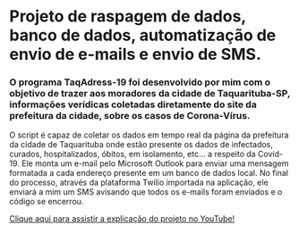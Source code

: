 # Projeto de raspagem de dados, banco de dados, automatização de envio de e-mails e envio de SMS.

### **O programa TaqAdress-19 foi desenvolvido por mim com o objetivo de trazer aos moradores da cidade de Taquarituba-SP, informações verídicas coletadas diretamente do site da prefeitura da cidade, sobre os casos de Corona-Vírus.**
O script é capaz de coletar os dados em tempo real da página da prefeitura da cidade de Taquarituba onde estão presente os dados de infectados, curados, hospitalizados, óbitos, em isolamento, etc... a respeito da Covid-19.
Ele monta um e-mail pelo Microsoft Outlook para enviar uma mensagem formatada a cada endereço presente em um banco de dados local.
No final do processo, através da plataforma Twilio importada na aplicação, ele enviará a mim um SMS avisando que todos os e-mails foram enviados e o código se encerrou.

[Clique aqui para assistir a explicação do projeto no YouTube!](https://youtu.be/EyO4vS9uuJM)
